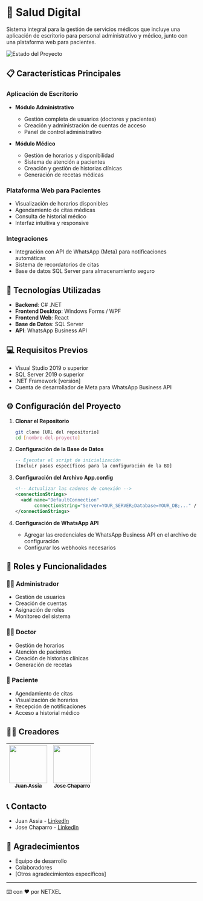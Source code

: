 # 🏥 Salud Digital

Sistema integral para la gestión de servicios médicos que incluye una aplicación de escritorio para personal administrativo y médico, junto con una plataforma web para pacientes.

![Estado del Proyecto](https://img.shields.io/badge/Estado-En%20Desarrollo-green)

## 📋 Características Principales

### Aplicación de Escritorio
- **Módulo Administrativo**
  - Gestión completa de usuarios (doctores y pacientes)
  - Creación y administración de cuentas de acceso
  - Panel de control administrativo
  
- **Módulo Médico**
  - Gestión de horarios y disponibilidad
  - Sistema de atención a pacientes
  - Creación y gestión de historias clínicas
  - Generación de recetas médicas

### Plataforma Web para Pacientes
- Visualización de horarios disponibles
- Agendamiento de citas médicas
- Consulta de historial médico
- Interfaz intuitiva y responsive

### Integraciones
- Integración con API de WhatsApp (Meta) para notificaciones automáticas
- Sistema de recordatorios de citas
- Base de datos SQL Server para almacenamiento seguro

## 🚀 Tecnologías Utilizadas

- **Backend**: C# .NET
- **Frontend Desktop**: Windows Forms / WPF
- **Frontend Web**: React
- **Base de Datos**: SQL Server
- **API**: WhatsApp Business API

## 💻 Requisitos Previos

- Visual Studio 2019 o superior
- SQL Server 2019 o superior
- .NET Framework [versión]
- Cuenta de desarrollador de Meta para WhatsApp Business API

## ⚙️ Configuración del Proyecto

1. **Clonar el Repositorio**
   ```bash
   git clone [URL del repositorio]
   cd [nombre-del-proyecto]
   ```

2. **Configuración de la Base de Datos**
   ```sql
   -- Ejecutar el script de inicialización
   [Incluir pasos específicos para la configuración de la BD]
   ```

3. **Configuración del Archivo App.config**
   ```xml
   <!-- Actualizar las cadenas de conexión -->
   <connectionStrings>
     <add name="DefaultConnection" 
          connectionString="Server=YOUR_SERVER;Database=YOUR_DB;..." />
   </connectionStrings>
   ```

4. **Configuración de WhatsApp API**
   - Agregar las credenciales de WhatsApp Business API en el archivo de configuración
   - Configurar los webhooks necesarios

## 📱 Roles y Funcionalidades

### 👨‍💼 Administrador
- Gestión de usuarios
- Creación de cuentas
- Asignación de roles
- Monitoreo del sistema

### 👨‍⚕️ Doctor
- Gestión de horarios
- Atención de pacientes
- Creación de historias clínicas
- Generación de recetas

### 🏃 Paciente
- Agendamiento de citas
- Visualización de horarios
- Recepción de notificaciones
- Acceso a historial médico

## 👨‍💻 Creadores

| [<img src="https://github.com/Jassia627.png" width="100px;"/><br/><sub><b>Juan Assia</b></sub>](https://github.com/Jassia627) | [<img src="https://github.com/Josechaparro09.png" width="100px;"/><br/><sub><b>Jose Chaparro</b></sub>](https://github.com/Josechaparro09) |
|:---:|:---:|

## 📞 Contacto

- Juan Assia - [LinkedIn](https://www.linkedin.com/in/juan-assia-813a9926b/)
- Jose Chaparro - [LinkedIn](https://www.linkedin.com/in/jachaparroo/)

## 🙏 Agradecimientos
- Equipo de desarrollo
- Colaboradores
- [Otros agradecimientos específicos]

---
⌨️ con ❤️ por NETXEL

